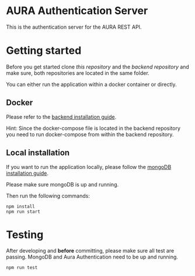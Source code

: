 # AURA Authentication Server
This is the authentication server for the AURA REST API.

# Getting started
Before you get started clone *this repository* and the *backend repository* 
and make sure, both repositories are located in the same folder.

You can either run the application within a docker container or directly.

## Docker 
Please refer to the <a href="https://aura-development.visualstudio.com/Aura/_git/backend.database-abstraction">backend installation guide</a>. 

Hint: Since the docker-compose file is located in the backend repository you need to 
run docker-compose from within the backend repository.

## Local installation
If you want to run the application locally, please follow the 
<a href="https://docs.mongodb.com/manual/installation/">mongoDB installation guide</a>.

Please make sure mongoDB is up and running.

Then run the following commands:
                                                                     
```
npm install
npm run start
```

# Testing
After developing and **before** committing, please make sure all test are passing. MongoDB and Aura Authentication
need to be up and running.

```
npm run test
```
